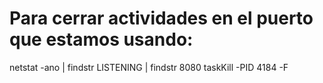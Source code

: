 # Para cerrar actividades en el puerto que estamos usando:

netstat -ano | findstr LISTENING | findstr 8080
taskKill -PID 4184 -F
